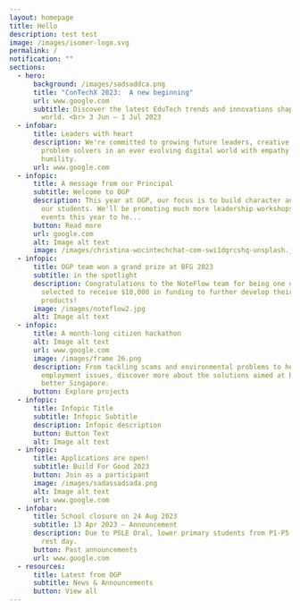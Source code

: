 ```yaml
---
layout: homepage
title: Hello
description: test test
image: /images/isomer-logo.svg
permalink: /
notification: ""
sections:
  - hero:
      background: /images/sadsaddca.png
      title: "ConTechX 2023:  A new beginning"
      url: www.google.com
      subtitle: Discover the latest EduTech trends and innovations shaping the modern
        world. <br> 3 Jun – 1 Jul 2023
  - infobar:
      title: Leaders with heart
      description: We're committed to growing future leaders, creative thinkers, and
        problem solvers in an ever evolving digital world with empathy and
        humility.
      url: www.google.com
  - infopic:
      title: A message from our Principal
      subtitle: Welcome to OGP
      description: This year at OGP, our focus is to build character and grit amongst
        our students. We'll be promoting much more leadership workshops and
        events this year to he...
      button: Read more
      url: google.com
      alt: Image alt text
      image: /images/christina-wocintechchat-com-swi1dgrcshq-unsplash.jpg
  - infopic:
      title: OGP team won a grand prize at BFG 2023
      subtitle: in the spotlight
      description: Congratulations to the NoteFlow team for being one of the teams
        selected to receive $10,000 in funding to further develop their
        products!
      image: /images/noteflow2.jpg
      alt: Image alt text
  - infopic:
      title: A month-long citizen hackathon
      alt: Image alt text
      url: www.google.com
      image: /images/frame 26.png
      description: From tackling scams and environmental problems to healthcare and
        employment issues, discover more about the solutions aimed at building a
        better Singapore.
      button: Explore projects
  - infopic:
      title: Infopic Title
      subtitle: Infopic Subtitle
      description: Infopic description
      button: Button Text
      alt: Image alt text
  - infopic:
      title: Applications are open!
      subtitle: Build For Good 2023
      button: Join as a participant
      image: /images/sadassadsada.png
      alt: Image alt text
      url: www.google.com
  - infobar:
      title: School closure on 24 Aug 2023
      subtitle: 13 Apr 2023 – Announcement
      description: Due to PSLE Oral, lower primary students from P1-P5 will be given a
        rest day.
      button: Past announcements
      url: www.google.com
  - resources:
      title: Latest from OGP
      subtitle: News & Announcements
      button: View all
---
```

